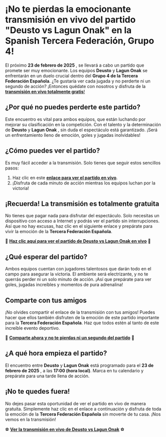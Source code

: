 # ¡No te pierdas la emocionante transmisión en vivo del partido "Deusto vs Lagun Onak" en la Spanish Tercera Federación, Grupo 4!

El próximo **23 de febrero de 2025** , se llevará a cabo un partido que promete ser muy emocionante. Los equipos **Deusto** y **Lagun Onak** se enfrentarán en un duelo crucial dentro del **Grupo 4 de la Tercera Federación Española**. ¿Te gustaría ver cada jugada y no perderte ni un segundo de acción? ¡Entonces quédate con nosotros y disfruta de la [**transmisión en vivo totalmente gratis**!](https://tinyurl.com/livestreamfreeo?st=Deusto+vs+Lagun+Onak&si=gh)

## ¿Por qué no puedes perderte este partido?

Este encuentro es vital para ambos equipos, que están luchando por mejorar su clasificación en la competición. Con el talento y la determinación de **Deusto** y **Lagun Onak** , sin duda el espectáculo está garantizado. ¡Será un enfrentamiento lleno de emoción, goles y jugadas inolvidables!

## ¿Cómo puedes ver el partido?

Es muy fácil acceder a la transmisión. Solo tienes que seguir estos sencillos pasos:

1. Haz clic en este [**enlace para ver el partido en vivo**](https://tinyurl.com/livestreamfreeo?st=Deusto+vs+Lagun+Onak&si=gh).
2. ¡Disfruta de cada minuto de acción mientras los equipos luchan por la victoria!

## ¡Recuerda! La transmisión es totalmente gratuita

No tienes que pagar nada para disfrutar del espectáculo. Solo necesitas un dispositivo con acceso a Internet y podrás ver el partido sin interrupciones. Así que no hay excusas, haz clic en el siguiente enlace y prepárate para vivir la emoción de la **Tercera Federación Española**.

🔴 [**Haz clic aquí para ver el partido de Deusto vs Lagun Onak en vivo**](https://tinyurl.com/livestreamfreeo?st=Deusto+vs+Lagun+Onak&si=gh) 🔴

## ¿Qué esperar del partido?

Ambos equipos cuentan con jugadores talentosos que darán todo en el campo para asegurar la victoria. El ambiente será electrizante, y no te querrás perder ni un solo minuto de acción. ¡Así que prepárate para ver goles, jugadas increíbles y momentos de pura adrenalina!

## Comparte con tus amigos

¡No olvides compartir el enlace de la transmisión con tus amigos! Puedes hacer que ellos también disfruten de la emoción de este partido importante para la **Tercera Federación Española**. Haz que todos estén al tanto de este increíble evento deportivo.

📲 [**Comparte ahora y no te pierdas ni un segundo del partido**](https://tinyurl.com/livestreamfreeo?st=Deusto+vs+Lagun+Onak&si=gh) 📲

## ¿A qué hora empieza el partido?

El encuentro entre **Deusto** y **Lagun Onak** está programado para el **23 de febrero de 2025** , a las **17:00 (hora local)**. Marca en tu calendario y prepárate para una tarde llena de acción.

## ¡No te quedes fuera!

No dejes pasar esta oportunidad de ver el partido en vivo de manera gratuita. Simplemente haz clic en el enlace a continuación y disfruta de toda la emoción de la **Tercera Federación Española** sin moverte de tu casa. ¡Nos vemos en la transmisión!

⚽ [**Ver la transmisión en vivo de Deusto vs Lagun Onak**](https://tinyurl.com/livestreamfreeo?st=Deusto+vs+Lagun+Onak&si=gh) ⚽
